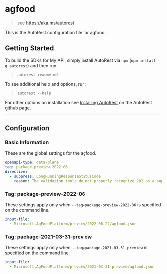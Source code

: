 # agfood

> see https://aka.ms/autorest

This is the AutoRest configuration file for agfood.

## Getting Started

To build the SDKs for My API, simply install AutoRest via `npm` (`npm install -g autorest`) and then run:

> `autorest readme.md`

To see additional help and options, run:

> `autorest --help`

For other options on installation see [Installing AutoRest](https://aka.ms/autorest/install) on the AutoRest github page.

---

## Configuration

### Basic Information

These are the global settings for the agfood.

``` yaml
openapi-type: data-plane
tag: package-preview-2022-06
directive:
  - suppress: LongRunningResponseStatusCode
    reason: The validation tools do not properly recognize 202 as a supported response code.
```


### Tag: package-preview-2022-06

These settings apply only when `--tag=package-preview-2022-06` is specified on the command line.

```yaml $(tag) == 'package-preview-2022-06'
input-file:
  - Microsoft.AgFoodPlatform/preview/2022-06-22/agfood.json
```
### Tag: package-2021-03-31-preview

These settings apply only when `--tag=package-2021-03-31-preview` is specified on the command line.

``` yaml $(tag) == 'package-2021-03-31-preview'
input-file:
  - Microsoft.AgFoodPlatform/preview/2021-03-31-preview/agfood.json
```
